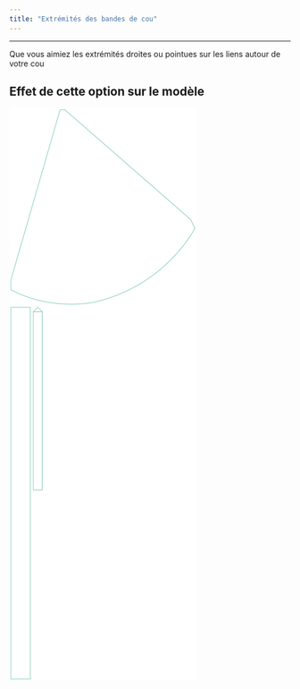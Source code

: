 ```yaml
---
title: "Extrémités des bandes de cou"
---
```


***

Que vous aimiez les extrémités droites ou pointues sur les liens autour de votre cou

## Effet de cette option sur le modèle

![Cette image montre l'effet de cette option en superposant plusieurs variantes qui ont une valeur différente pour cette option](bee_necktieends_sample.svg "Effet de cette option sur le modèle")
